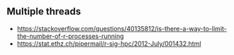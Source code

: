 ## Multiple threads

- https://stackoverflow.com/questions/40135812/is-there-a-way-to-limit-the-number-of-r-processes-running
- https://stat.ethz.ch/pipermail/r-sig-hpc/2012-July/001432.html
